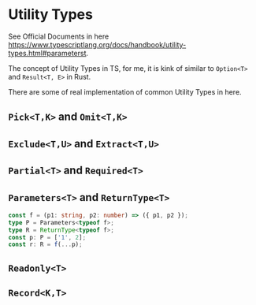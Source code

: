 # Utility Types

See Official Documents in here <https://www.typescriptlang.org/docs/handbook/utility-types.html#parameterst>.

The concept of Utility Types in TS, for me, it is kink of similar to  `Option<T>` and `Result<T, E>` in Rust.

There are some of real implementation of common Utility Types in here.

## `Pick<T,K>` and `Omit<T,K>`

## `Exclude<T,U>` and `Extract<T,U>`

## `Partial<T>` and `Required<T>`

## `Parameters<T>` and `ReturnType<T>`

```ts
const f = (p1: string, p2: number) => ({ p1, p2 });
type P = Parameters<typeof f>;
type R = ReturnType<typeof f>;
const p: P = ['1', 2];
const r: R = f(...p);
```

## `Readonly<T>`

## `Record<K,T>`
